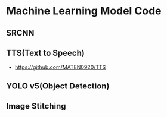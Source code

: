# Machine Learning Model Code
## SRCNN
## TTS(Text to Speech)
- https://github.com/MATEN0920/TTS
## YOLO v5(Object Detection)
## Image Stitching